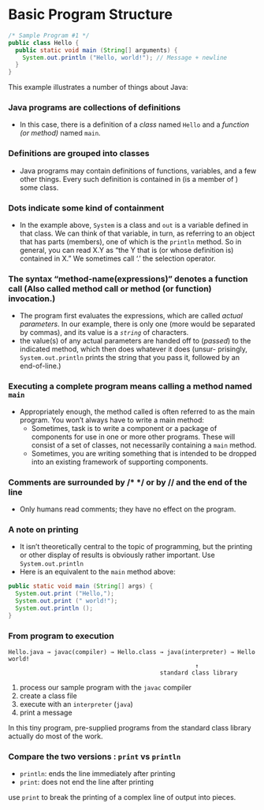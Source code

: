 # Basic Program Structure
```java
/* Sample Program #1 */ 
public class Hello {
  public static void main (String[] arguments) { 
    System.out.println ("Hello, world!"); // Message + newline
  } 
}
```
This example illustrates a number of things about Java:
### Java programs are collections of definitions
- In this case, there is a definition of a *class* named `Hello` and a *function (or method)* named `main`.
### Definitions are grouped into classes
- Java programs may contain definitions of functions, variables, and a few other things. Every such definition is contained in (is a member of ) some class.
### Dots indicate some kind of containment
- In the example above, `System` is a class and `out` is a variable defined in that class. We can think of that variable, in turn, as referring to an object that has parts (members), one of which is the `println` method. So in general, you can read X.Y as “the Y that is (or whose definition is) contained in X.” We sometimes call ‘.’ the selection operator.
### **The syntax “method-name(expressions)” denotes a function call** (Also called method call or method (or function) invocation.) 
- The program first evaluates the expressions, which are called *actual parameters*. In our example, there is only one (more would be separated by commas), and its value is a *`string`* of characters. 
- the value(s) of any actual parameters are handed off to (*passed*) to the indicated method, which then does whatever it does (unsur- prisingly, `System.out.println` prints the string that you pass it, followed by an end-of-line.)
### Executing a complete program means calling a method named `main`
- Appropriately enough, the method called is often referred to as the main program. You won’t always have to write a main method:
  -  Sometimes, task is to write a component or a package of components for use in one or more other programs. These will consist of a set of classes, not necessarily containing a `main` method.
  -  Sometimes, you are writing something that is intended to be dropped into an existing framework of supporting components.
### Comments are surrounded by /* */ or by // and the end of the line
- Only humans read comments; they have no effect on the program.
### A note on printing
- It isn’t theoretically central to the topic of programming, but the printing or other display of results is obviously rather important. Use `System.out.println`
- Here is an equivalent to the `main` method above:
```java
public static void main (String[] args) { 
  System.out.print ("Hello,"); 
  System.out.print (" world!"); 
  System.out.println ();
}
```

### From program to execution
```
Hello.java → javac(compiler) → Hello.class → java(interpreter) → Hello world!   
                                                     ↑
                                           standard class library
```
1. process our sample program with the `javac` compiler 
2. create a class file
3. execute with an `interpreter` (`java`)
4. print a message   

In this tiny program, pre-supplied programs from the standard class library actually do most of the work.

### Compare the two versions : `print` vs `println`   
- `println`: ends the line immediately after printing   
- `print`: does not end the line after printing   

use `print` to break the printing of a complex line of output into pieces.
